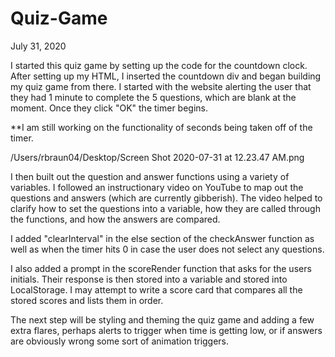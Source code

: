 # Quiz-Game

July 31, 2020

I started this quiz game by setting up the code for the countdown clock.  After setting up my HTML, I inserted the countdown div and began building my quiz game from there.  I started with the website alerting the user that they had 1 minute to complete the 5 questions, which are blank at the moment.  Once they click "OK" the timer begins. 

**I am still working on the functionality of seconds being taken off of the timer.  

/Users/rbraun04/Desktop/Screen Shot 2020-07-31 at 12.23.47 AM.png

I then built out the question and answer functions using a variety of variables.  I followed an instructionary video on YouTube to map out the questions and answers (which are currently gibberish).  The video helped to clarify how to set the questions into a variable, how they are called through the functions, and how the answers are compared.

I added "clearInterval" in the else section of the checkAnswer function as well as when the timer hits 0 in case the user does not select any questions.

I also added a prompt in the scoreRender function that asks for the users initials.  Their response is then stored into a variable and stored into LocalStorage.  I may attempt to write a score card that compares all the stored scores and lists them in order.

The next step will be styling and theming the quiz game and adding a few extra flares, perhaps alerts to trigger when time is getting low, or if answers are obviously wrong some sort of animation triggers.


